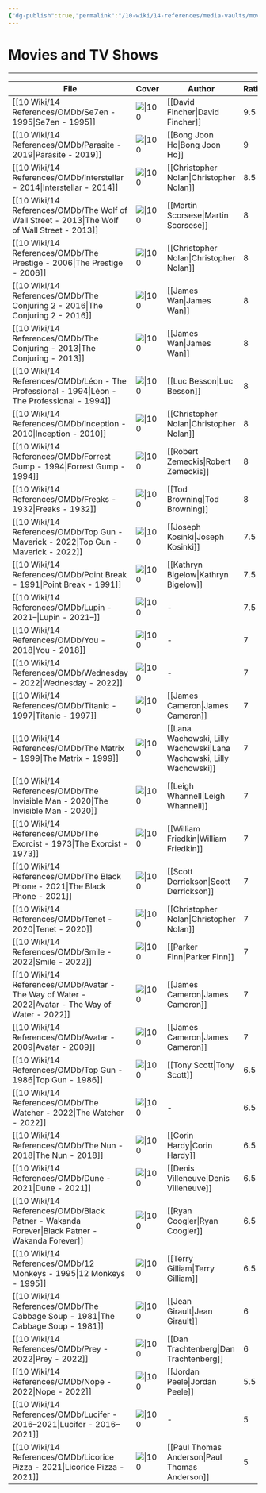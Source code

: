 ```yaml
---
{"dg-publish":true,"permalink":"/10-wiki/14-references/media-vaults/movies-and-tv-shows/","tags":["index"]}
---
```


# Movies and TV Shows
---
| File                                                                                                 | Cover                                                                                                                                                | Author                                                               | Rating |
| ---------------------------------------------------------------------------------------------------- | ---------------------------------------------------------------------------------------------------------------------------------------------------- | -------------------------------------------------------------------- | ------ |
| [[10 Wiki/14 References/OMDb/Se7en - 1995\|Se7en - 1995]]                                         | ![\|100](https://m.media-amazon.com/images/M/MV5BOTUwODM5MTctZjczMi00OTk4LTg3NWUtNmVhMTAzNTNjYjcyXkEyXkFqcGdeQXVyNjU0OTQ0OTY@._V1_SX300.jpg)         | [[David Fincher\|David Fincher]]                                     | 9.5    |
| [[10 Wiki/14 References/OMDb/Parasite - 2019\|Parasite - 2019]]                                   | ![\|100](https://m.media-amazon.com/images/M/MV5BYWZjMjk3ZTItODQ2ZC00NTY5LWE0ZDYtZTI3MjcwN2Q5NTVkXkEyXkFqcGdeQXVyODk4OTc3MTY@._V1_SX300.jpg)         | [[Bong Joon Ho\|Bong Joon Ho]]                                       | 9      |
| [[10 Wiki/14 References/OMDb/Interstellar - 2014\|Interstellar - 2014]]                           | ![\|100](https://m.media-amazon.com/images/M/MV5BZjdkOTU3MDktN2IxOS00OGEyLWFmMjktY2FiMmZkNWIyODZiXkEyXkFqcGdeQXVyMTMxODk2OTU@._V1_SX300.jpg)         | [[Christopher Nolan\|Christopher Nolan]]                             | 8.5    |
| [[10 Wiki/14 References/OMDb/The Wolf of Wall Street - 2013\|The Wolf of Wall Street - 2013]]     | ![\|100](https://m.media-amazon.com/images/M/MV5BMjIxMjgxNTk0MF5BMl5BanBnXkFtZTgwNjIyOTg2MDE@._V1_SX300.jpg)                                         | [[Martin Scorsese\|Martin Scorsese]]                                 | 8      |
| [[10 Wiki/14 References/OMDb/The Prestige - 2006\|The Prestige - 2006]]                           | ![\|100](https://m.media-amazon.com/images/M/MV5BMjA4NDI0MTIxNF5BMl5BanBnXkFtZTYwNTM0MzY2._V1_SX300.jpg)                                             | [[Christopher Nolan\|Christopher Nolan]]                             | 8      |
| [[10 Wiki/14 References/OMDb/The Conjuring 2 - 2016\|The Conjuring 2 - 2016]]                     | ![\|100](https://m.media-amazon.com/images/M/MV5BZjU5OWVlN2EtODNlYy00MjhhLWI0MDUtMTA3MmQ5MGMwYTZmXkEyXkFqcGdeQXVyNjE5MTM4MzY@._V1_SX300.jpg)         | [[James Wan\|James Wan]]                                             | 8      |
| [[10 Wiki/14 References/OMDb/The Conjuring - 2013\|The Conjuring - 2013]]                         | ![\|100](https://m.media-amazon.com/images/M/MV5BMTM3NjA1NDMyMV5BMl5BanBnXkFtZTcwMDQzNDMzOQ@@._V1_SX300.jpg)                                         | [[James Wan\|James Wan]]                                             | 8      |
| [[10 Wiki/14 References/OMDb/Léon - The Professional - 1994\|Léon - The Professional - 1994]]     | ![\|100](https://m.media-amazon.com/images/M/MV5BOTgyMWQ0ZWUtN2Q2MS00NmY0LWI3OWMtNjFkMzZlNDZjNTk0XkEyXkFqcGdeQXVyMjUzOTY1NTc@._V1_SX300.jpg)         | [[Luc Besson\|Luc Besson]]                                           | 8      |
| [[10 Wiki/14 References/OMDb/Inception - 2010\|Inception - 2010]]                                 | ![\|100](https://m.media-amazon.com/images/M/MV5BMjAxMzY3NjcxNF5BMl5BanBnXkFtZTcwNTI5OTM0Mw@@._V1_SX300.jpg)                                         | [[Christopher Nolan\|Christopher Nolan]]                             | 8      |
| [[10 Wiki/14 References/OMDb/Forrest Gump - 1994\|Forrest Gump - 1994]]                           | ![\|100](https://m.media-amazon.com/images/M/MV5BNWIwODRlZTUtY2U3ZS00Yzg1LWJhNzYtMmZiYmEyNmU1NjMzXkEyXkFqcGdeQXVyMTQxNzMzNDI@._V1_SX300.jpg)         | [[Robert Zemeckis\|Robert Zemeckis]]                                 | 8      |
| [[10 Wiki/14 References/OMDb/Freaks - 1932\|Freaks - 1932]]                                       | ![\|100](https://m.media-amazon.com/images/M/MV5BMjMyYjgyOTQtZDVlZS00NTQ0LWJiNDItNGRlZmM3Yzc0N2Y0XkEyXkFqcGdeQXVyNTA4NzY1MzY@._V1_SX300.jpg)         | [[Tod Browning\|Tod Browning]]                                       | 8      |
| [[10 Wiki/14 References/OMDb/Top Gun - Maverick - 2022\|Top Gun - Maverick - 2022]]               | ![\|100](\-)                                                                                                                                         | [[Joseph Kosinki\|Joseph Kosinki]]                                   | 7.5    |
| [[10 Wiki/14 References/OMDb/Point Break - 1991\|Point Break - 1991]]                             | ![\|100](https://m.media-amazon.com/images/M/MV5BNWVjZWFmYjItZGJlOC00YTllLWE4YjctMWY2ZTg5ZjE0MDIyXkEyXkFqcGdeQXVyNDk3NzU2MTQ@._V1_SX300.jpg)         | [[Kathryn Bigelow\|Kathryn Bigelow]]                                 | 7.5    |
| [[10 Wiki/14 References/OMDb/Lupin - 2021–\|Lupin - 2021–]]                                       | ![\|100](https://m.media-amazon.com/images/M/MV5BZjEyMmUyYmYtNTAwYi00OWUwLWJlNzEtMDM2N2QxNzIwMTdjXkEyXkFqcGdeQXVyMTkxNjUyNQ@@._V1_SX300.jpg)         | \-                                                                   | 7.5    |
| [[10 Wiki/14 References/OMDb/You - 2018\|You - 2018]]                                             | ![\|100](https://m.media-amazon.com/images/M/MV5BNzIxOWExODEtYjcwMy00MGY0LTk3ZmMtZTkwOTI5NzBhMGI3XkEyXkFqcGdeQXVyMTEyMjM2NDc2._V1_SX300.jpg)         | \-                                                                   | 7      |
| [[10 Wiki/14 References/OMDb/Wednesday - 2022\|Wednesday - 2022]]                                 | ![\|100](https://m.media-amazon.com/images/M/MV5BM2ZmMjEyZmYtOGM4YS00YTNhLWE3ZDMtNzQxM2RhNjBlODIyXkEyXkFqcGdeQXVyMTUzMTg2ODkz._V1_SX300.jpg)         | \-                                                                   | 7      |
| [[10 Wiki/14 References/OMDb/Titanic - 1997\|Titanic - 1997]]                                     | ![\|100](https://m.media-amazon.com/images/M/MV5BMDdmZGU3NDQtY2E5My00ZTliLWIzOTUtMTY4ZGI1YjdiNjk3XkEyXkFqcGdeQXVyNTA4NzY1MzY@._V1_SX300.jpg)         | [[James Cameron\|James Cameron]]                                     | 7      |
| [[10 Wiki/14 References/OMDb/The Matrix - 1999\|The Matrix - 1999]]                               | ![\|100](https://m.media-amazon.com/images/M/MV5BNzQzOTk3OTAtNDQ0Zi00ZTVkLWI0MTEtMDllZjNkYzNjNTc4L2ltYWdlXkEyXkFqcGdeQXVyNjU0OTQ0OTY@._V1_SX300.jpg) | [[Lana Wachowski, Lilly Wachowski\|Lana Wachowski, Lilly Wachowski]] | 7      |
| [[10 Wiki/14 References/OMDb/The Invisible Man - 2020\|The Invisible Man - 2020]]                 | ![\|100](https://m.media-amazon.com/images/M/MV5BZjFhM2I4ZDYtZWMwNC00NTYzLWE3MDgtNjgxYmM3ZWMxYmVmXkEyXkFqcGdeQXVyMTkxNjUyNQ@@._V1_SX300.jpg)         | [[Leigh Whannell\|Leigh Whannell]]                                   | 7      |
| [[10 Wiki/14 References/OMDb/The Exorcist - 1973\|The Exorcist - 1973]]                           | ![\|100](https://m.media-amazon.com/images/M/MV5BYWFlZGY2NDktY2ZjOS00ZWNkLTg0ZDAtZDY4MTM1ODU4ZjljXkEyXkFqcGdeQXVyMjUzOTY1NTc@._V1_SX300.jpg)         | [[William Friedkin\|William Friedkin]]                               | 7      |
| [[10 Wiki/14 References/OMDb/The Black Phone - 2021\|The Black Phone - 2021]]                     | ![\|100](https://m.media-amazon.com/images/M/MV5BMWQxOGJlNTUtYTc1YS00NDkyLWExZjItMTFiYWEzMjAzYTdjXkEyXkFqcGdeQXVyNjk1Njg5NTA@._V1_SX300.jpg)         | [[Scott Derrickson\|Scott Derrickson]]                               | 7      |
| [[10 Wiki/14 References/OMDb/Tenet - 2020\|Tenet - 2020]]                                         | ![\|100](https://m.media-amazon.com/images/M/MV5BYzg0NGM2NjAtNmIxOC00MDJmLTg5ZmYtYzM0MTE4NWE2NzlhXkEyXkFqcGdeQXVyMTA4NjE0NjEy._V1_SX300.jpg)         | [[Christopher Nolan\|Christopher Nolan]]                             | 7      |
| [[10 Wiki/14 References/OMDb/Smile - 2022\|Smile - 2022]]                                         | ![\|100](https://m.media-amazon.com/images/M/MV5BZjE2ZWIwMWEtNGFlMy00ZjYzLWEzOWEtYzQ0MDAwZDRhYzNjXkEyXkFqcGdeQXVyMTUzMTg2ODkz._V1_SX300.jpg)         | [[Parker Finn\|Parker Finn]]                                         | 7      |
| [[10 Wiki/14 References/OMDb/Avatar - The Way of Water - 2022\|Avatar - The Way of Water - 2022]] | ![\|100](\-)                                                                                                                                         | [[James Cameron\|James Cameron]]                                     | 7      |
| [[10 Wiki/14 References/OMDb/Avatar - 2009\|Avatar - 2009]]                                       | ![\|100](https://m.media-amazon.com/images/M/MV5BNjA3NGExZDktNDlhZC00NjYyLTgwNmUtZWUzMDYwMTZjZWUyXkEyXkFqcGdeQXVyMTU1MDM3NDk0._V1_SX300.jpg)         | [[James Cameron\|James Cameron]]                                     | 7      |
| [[10 Wiki/14 References/OMDb/Top Gun - 1986\|Top Gun - 1986]]                                     | ![\|100](https://m.media-amazon.com/images/M/MV5BZjQxYTA3ODItNzgxMy00N2Y2LWJlZGMtMTRlM2JkZjI1ZDhhXkEyXkFqcGdeQXVyNDk3NzU2MTQ@._V1_SX300.jpg)         | [[Tony Scott\|Tony Scott]]                                           | 6.5    |
| [[10 Wiki/14 References/OMDb/The Watcher - 2022\|The Watcher - 2022]]                             | ![\|100](https://m.media-amazon.com/images/M/MV5BMTY3OGQxNTItYWEwZS00ZTg0LWE1MjYtMTcxNTUzYzk0ZjdmXkEyXkFqcGdeQXVyMDM2NDM2MQ@@._V1_SX300.jpg)         | \-                                                                   | 6.5    |
| [[10 Wiki/14 References/OMDb/The Nun - 2018\|The Nun - 2018]]                                     | ![\|100](https://m.media-amazon.com/images/M/MV5BMjM3NzQ5NDcxOF5BMl5BanBnXkFtZTgwNzM4MTQ5NTM@._V1_SX300.jpg)                                         | [[Corin Hardy\|Corin Hardy]]                                         | 6.5    |
| [[10 Wiki/14 References/OMDb/Dune - 2021\|Dune - 2021]]                                           | ![\|100](https://m.media-amazon.com/images/M/MV5BN2FjNmEyNWMtYzM0ZS00NjIyLTg5YzYtYThlMGVjNzE1OGViXkEyXkFqcGdeQXVyMTkxNjUyNQ@@._V1_SX300.jpg)         | [[Denis Villeneuve\|Denis Villeneuve]]                               | 6.5    |
| [[10 Wiki/14 References/OMDb/Black Patner - Wakanda Forever\|Black Patner - Wakanda Forever]]     | ![\|100](\-)                                                                                                                                         | [[Ryan Coogler\|Ryan Coogler]]                                       | 6.5    |
| [[10 Wiki/14 References/OMDb/12 Monkeys - 1995\|12 Monkeys - 1995]]                               | ![\|100](https://m.media-amazon.com/images/M/MV5BN2Y2OWU4MWMtNmIyMy00YzMyLWI0Y2ItMTcyZDc3MTdmZDU4XkEyXkFqcGdeQXVyMTQxNzMzNDI@._V1_SX300.jpg)         | [[Terry Gilliam\|Terry Gilliam]]                                     | 6.5    |
| [[10 Wiki/14 References/OMDb/The Cabbage Soup - 1981\|The Cabbage Soup - 1981]]                   | ![\|100](https://m.media-amazon.com/images/M/MV5BNDFjMjgxYTQtYjYwYS00MmE2LTg2YWEtMWM3NWE2OTA0NGIyXkEyXkFqcGdeQXVyNjMxNDE2ODU@._V1_SX300.jpg)         | [[Jean Girault\|Jean Girault]]                                       | 6      |
| [[10 Wiki/14 References/OMDb/Prey - 2022\|Prey - 2022]]                                           | ![\|100](https://m.media-amazon.com/images/M/MV5BMDBlMDYxMDktOTUxMS00MjcxLWE2YjQtNjNhMjNmN2Y3ZDA1XkEyXkFqcGdeQXVyMTM1MTE1NDMx._V1_SX300.jpg)         | [[Dan Trachtenberg\|Dan Trachtenberg]]                               | 6      |
| [[10 Wiki/14 References/OMDb/Nope - 2022\|Nope - 2022]]                                           | ![\|100](https://m.media-amazon.com/images/M/MV5BMGIyNTI3NWItNTJkOS00MGYyLWE4NjgtZDhjMWQ4Y2JkZTU5XkEyXkFqcGdeQXVyNjY1MTg4Mzc@._V1_SX300.jpg)         | [[Jordan Peele\|Jordan Peele]]                                       | 5.5    |
| [[10 Wiki/14 References/OMDb/Lucifer - 2016–2021\|Lucifer - 2016–2021]]                           | ![\|100](https://m.media-amazon.com/images/M/MV5BNDJjMzc4NGYtZmFmNS00YWY3LThjMzQtYzJlNGFkZGRiOWI1XkEyXkFqcGdeQXVyMTkxNjUyNQ@@._V1_SX300.jpg)         | \-                                                                   | 5      |
| [[10 Wiki/14 References/OMDb/Licorice Pizza - 2021\|Licorice Pizza - 2021]]                       | ![\|100](https://m.media-amazon.com/images/M/MV5BYjkwMzIxYzMtOTVkMS00NDQxLThkMjItNzgxN2RiNjdlNTliXkEyXkFqcGdeQXVyODE5NzE3OTE@._V1_SX300.jpg)         | [[Paul Thomas Anderson\|Paul Thomas Anderson]]                       | 5      |
